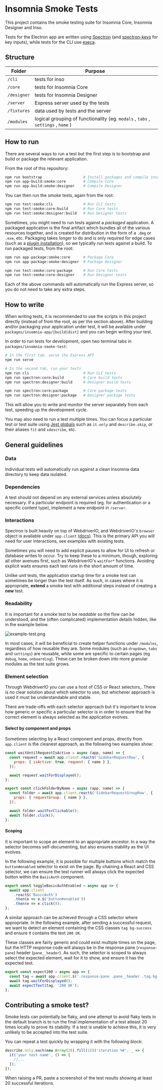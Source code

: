 # Insomnia Smoke Tests

This project contains the smoke testing suite for Insomnia Core, Insomnia Designer and Inso.

Tests for the Electron app are written using [Spectron](https://github.com/electron-userland/spectron#application-api) (and [spectron-keys](https://github.com/jsantell/spectron-keys) for key inputs), while tests for the CLI use [execa](https://github.com/sindresorhus/execa).

## Structure

|Folder|Purpose|
|-|-|
| `/cli` |tests for inso|
| `/core` |tests for Insomnia Core|
| `/designer` |tests for Insomnia Designer|
| `/server` |Express server used by the tests|
| `/fixtures` |data used by tests and the server|
| `/modules` |logical grouping of functionality (eg. `modals` , `tabs` , `settings` , `home` )|

## How to run

There are several ways to run a test but the first step is to bootstrap and build or package the relevant application.

From the root of this repository:

``` sh
npm run bootstrap                   # Install packages and compile inso
npm run app-build:smoke:core        # Compile Core
npm run app-build:smoke:designer    # Compile Designer
```

You can then run the smoke tests, again from the root:

``` sh
npm run test:smoke:cli              # Run CLI tests
npm run test:smoke:core:build       # Run Core tests
npm run test:smoke:designer:build   # Run Designer tests
```

Sometimes, you might need to run tests against a _packaged_ application. A packaged application is the final artifact which bundles all of the various resources together, and is created for distribution in the form of a `.dmg` or `.exe`, etc. Packaging takes longer to do and is only required for edge cases (such as a [plugin installation](https://github.com/Kong/insomnia/blob/357b8f05f89fd5c07a75d8418670abe37b2882dc/packages/insomnia-smoke-test/designer/app.test.js#L36)), so we typically run tests against a build. To run packaged tests, from the root:

``` sh
npm run app-package:smoke:core      # Package Core
npm run app-package:smoke:designer  # Package Designer

npm run test:smoke:core:package     # Run Core tests 
npm run test:smoke:core:designer    # Run Designer tests
```

Each of the above commands will automatically run the Express server, so you do not need to take any extra steps.

## How to write

When writing tests, it is recommended to use the scripts in this project directly (instead of from the root, as per the section above). After building and/or packaging your application under test, it will be available under `packages/insomnia-app/{build|dist}` and you can begin writing your test.

In order to run tests for development, open two terminal tabs in `packages/insomnia-smoke-test`:
```sh
# In the first tab, serve the Express API
npm run serve

# In the second tab, run your tests
npm run cli                         # Run CLI tests
npm run spectron:core:build         # Core build tests
npm run spectron:designer:build     # Designer build tests

npm run spectron:core:package       # Core package tests
npm run spectron:designer:package   # Designer package tests
```

This will allow you to write and monitor the server separately from each test, speeding up the development cycle.

You may also need to run a test multiple times. You can focus a particular test or test suite using [Jest globals](https://jestjs.io/docs/en/api#testonlyname-fn-timeout) such as `it.only` and `describe.skip`, or their aliases `fit` and `xdescribe`, etc.

## General guidelines

### Data
Individual tests will automatically run against a clean Insomnia data directory to keep data isolated.

### Dependencies
A test should not depend on any external services unless absolutely necessary. If a particular endpoint is required (eg. for authentication or a specific content type), implement a new endpoint in `/server`.

### Interactions
Spectron is built heavily on top of WebdriverIO, and WebdriverIO's `browser` object is available under `app.client` ([docs](https://github.com/electron-userland/spectron#client)). This is the primary API you will need for user interactions, see examples with existing tests.

Sometimes you will need to add explicit pauses to allow for UI to refresh or database writes to occur. Try to keep these to a minimum, though, exploring all other avenues first, such as WebdriverIO's `waitFor*` functions. Avoiding explicit waits ensures each test runs in the short amount of time.

Unlike unit tests, the application startup time for a smoke test can sometimes be longer than the test itself. As such, in cases where it is appropriate, **extend** a smoke test with additional steps instead of creating a **new** test.

### Readability 
It is important for a smoke test to be _readable_ so the flow can be understood, and the (often complicated) implementation details hidden, like in the example below.

![example-test.png](./assets/example-test.png)

In most cases, it will be beneficial to create helper functions under `/modules`, regardless of how reusable they are. Some modules (such as `dropdown`, `tabs` and `settings`) are reusable, while some are specific to certain pages (eg `debug`, `home`, `onboarding`). These can be broken down into more granular modules as the test suite grows.

### Element selection
Through WebdriverIO you can use a host of CSS or React selectors,. There is no clear solution about which selector to use, but whichever approach is used it must be understandable and stable.

There are trade-offs with each selector approach but it's important to know how generic or specific a particular selector is in order to ensure that the correct element is always selected as the application evolves.

#### Select by component and props
Sometimes selecting by a React component and props, directly from `app.client` is the cleanest approach, as the following two examples show:

```js
const waitUntilRequestIsActive = async (app, name) => {
  const request = await app.client.react$('SidebarRequestRow', {
    props: { isActive: true, request: { name } },
  });

  await request.waitForDisplayed();
};

export const clickFolderByName = async (app, name) => {
  const folder = await app.client.react$('SidebarRequestGroupRow', {
    props: { requestGroup: { name } },
  });

  await folder.waitForClickable();
  await folder.click();
};
```

#### Scoping
It is important to scope an element to an appropriate ancestor. In a way the selector becomes self-documenting, but also ensures stability as the UI evolves.

In the following example, it is possible for multiple buttons which match the `button#enabled` selector to exist on the page. By chaining a React and CSS selector, we can ensure the test runner will always click the expected button within the `BasicAuth` component.

```js
export const toggleBasicAuthEnabled = async app => {
  await app.client
    .react$('BasicAuth')
    .then(e => e.$('button#enabled'))
    .then(e => e.click());
};
```

A similar approach can be achieved through a CSS selector where appropriate. In the following example, after sending a successful request, we want to detect an element containing the CSS classes `tag bg-success` and ensure it contains the text `200 OK`.

These classes are fairly generic and could exist multiple times on the page, but the HTTP response code will always be in the response pane (`response-pane`) header (`pane__header`). As such, the selector is scoped to always select the expected element, wait for it to show, and ensure it has the expected text.

```js
export const expect200 = async app => {
  const tag = await app.client.$('.response-pane .pane__header .tag.bg-success');
  await tag.waitForDisplayed();
  await expectText(tag, '200 OK');
};
```

## Contributing a smoke test?

Smoke tests can potentially be flaky, and one attempt to avoid flaky tests in the default branch is to run the final implementation of a test atleast 20 times locally to prove its stability. If a test is unable to achieve this, it is very unlikely to be accepted into the test suite.

You can repeat a test quickly by wrapping it with the following block:
```js
describe.only.each(new Array(20).fill(1))('iteration %#', _ => {
  it('your test name', () => {
    //...
  });
});
```
When raising a PR, paste a screenshot of the test results showing at least 20 successful iterations.